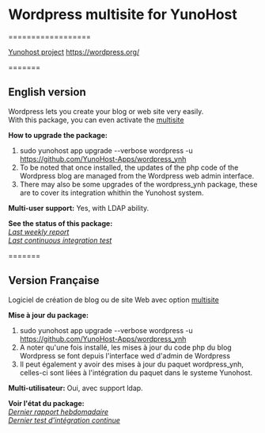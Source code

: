 # Wordpress multisite for YunoHost
==================

[Yunohost project](https://yunohost.org/#/)
https://wordpress.org/

=======

## English version
Wordpress lets you create your blog or web site very easily. <br/>
With this package, you can even activate the [multisite](http://codex.wordpress.org/Glossary#Multisite)

**How to upgrade the package:**  
1) sudo yunohost app upgrade --verbose wordpress -u https://github.com/YunoHost-Apps/wordpress_ynh <br/>
2) To be noted that once installed, the updates of the php code of the Wordpress blog are managed from the Wordpress web admin interface. <br/>
3) There may also be some upgrades of the wordpress_ynh package, these are to cover its integration whithin the Yunohost system.

**Multi-user support:** Yes, with LDAP ability.

**See the status of this package:**  
*[Last weekly report](https://forum.yunohost.org/t/rapport-hebdomadaire-dintegration-continue/2297)*  
*[Last continuous integration test](https://ci-apps.yunohost.org/jenkins/job/wordpress%20%28Official%29/lastBuild/consoleFull)*

=======

## Version Française
Logiciel de création de blog ou de site Web avec option [multisite](http://codex.wordpress.org/Glossary#Multisite)

**Mise à jour du package:**  
1) sudo yunohost app upgrade --verbose wordpress -u https://github.com/YunoHost-Apps/wordpress_ynh <br/>
2) A noter qu'une fois installé, les mises à jour du code php du blog Wordpress se font depuis l'interface wed d'admin de Wordpress  <br/>
3) Il peut également y avoir des mises à jour du paquet wordpress_ynh, celles-ci sont liées à l'intégration du paquet dans le systeme Yunohost.

**Multi-utilisateur:** Oui, avec support ldap.

**Voir l'état du package:**  
*[Dernier rapport hebdomadaire](https://forum.yunohost.org/t/rapport-hebdomadaire-dintegration-continue/2297)*  
*[Dernier test d'intégration continue](https://ci-apps.yunohost.org/jenkins/job/wordpress%20%28Official%29/lastBuild/consoleFull)*
